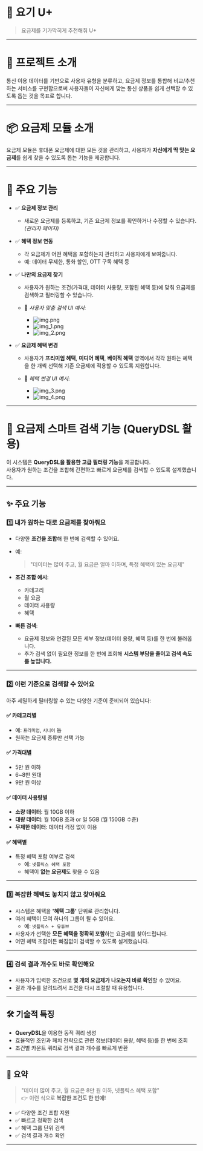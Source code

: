 # 📌 요기 U+
> 요금제를 기가막히게 추천해줘 U+

---

# 🧾 프로젝트 소개
통신 이용 데이터를 기반으로 사용자 유형을 분류하고, 요금제 정보를 통합해 비교/추천하는 서비스를 구현함으로써 사용자들이 자신에게 맞는 통신 상품을 쉽게 선택할 수 있도록 돕는 것을 목표로 합니다.

---

# 📦 요금제 모듈 소개
요금제 모듈은 휴대폰 요금제에 대한 모든 것을 관리하고, 사용자가 **자신에게 딱 맞는 요금제**를 쉽게 찾을 수 있도록 돕는 기능을 제공합니다.

---

# 🎯 주요 기능

- ✅ **요금제 정보 관리**
    - 새로운 요금제를 등록하고, 기존 요금제 정보를 확인하거나 수정할 수 있습니다. *(관리자 페이지)*

- ✅ **혜택 정보 연동**
    - 각 요금제가 어떤 혜택을 포함하는지 관리하고 사용자에게 보여줍니다.
    - 예: 데이터 무제한, 통화 할인, OTT 구독 혜택 등

- ✅ **나만의 요금제 찾기**
    - 사용자가 원하는 조건(가격대, 데이터 사용량, 포함된 혜택 등)에 맞춰 요금제를 검색하고 필터링할 수 있습니다.

    - 📸 *사용자 맞춤 검색 UI 예시*:
        - ![img.png](img/img.png)
        - ![img_1.png](img/img_1.png)
        - ![img_2.png](img/img_2.png)

- ✅ **요금제 혜택 변경**
    - 사용자가 **프리미엄 혜택**, **미디어 혜택**, **베이직 혜택** 영역에서 각각 원하는 혜택을 한 개씩 선택해 기존 요금제에 적용할 수 있도록 지원합니다.

    - 📸 *혜택 변경 UI 예시*:
        - ![img_3.png](img/img_3.png)
        - ![img_4.png](img/img_4.png)

---

# 📱 요금제 스마트 검색 기능 (QueryDSL 활용)

이 시스템은 **QueryDSL을 활용한 고급 필터링 기능**을 제공합니다.  
사용자가 원하는 조건을 조합해 간편하고 빠르게 요금제를 검색할 수 있도록 설계했습니다.

---

## ✨ 주요 기능

### 1️⃣ 내가 원하는 대로 요금제를 찾아줘요

- 다양한 **조건을 조합**해 한 번에 검색할 수 있어요.
- 예:
  > "데이터는 많이 주고, 월 요금은 얼마 이하며, 특정 혜택이 있는 요금제"

- **조건 조합 예시**:
    - 카테고리
    - 월 요금
    - 데이터 사용량
    - 혜택

- **빠른 검색**:
    - 요금제 정보와 연결된 모든 세부 정보(데이터 용량, 혜택 등)를 한 번에 불러옵니다.
    - 추가 검색 없이 필요한 정보를 한 번에 조회해 **시스템 부담을 줄이고 검색 속도를 높입니다.**

---

### 2️⃣ 이런 기준으로 검색할 수 있어요

아주 세밀하게 필터링할 수 있는 다양한 기준이 준비되어 있습니다:

#### ✅ 카테고리별
- 예: `프리미엄`, `시니어` 등
- 원하는 요금제 종류만 선택 가능

#### ✅ 가격대별
- 5만 원 이하
- 6~8만 원대
- 9만 원 이상

#### ✅ 데이터 사용량별
- **소량 데이터**: 월 10GB 이하
- **대량 데이터**: 월 10GB 초과 or 일 5GB (월 150GB 수준)
- **무제한 데이터**: 데이터 걱정 없이 이용

#### ✅ 혜택별
- 특정 혜택 포함 여부로 검색
    - 예: `넷플릭스 혜택 포함`
    - 혜택이 **없는 요금제**도 찾을 수 있음

---

### 3️⃣ 복잡한 혜택도 놓치지 않고 찾아줘요

- 시스템은 혜택을 **'혜택 그룹'** 단위로 관리합니다.
- 여러 혜택이 모여 하나의 그룹이 될 수 있어요.
    - 예: `넷플릭스 + 유튜브`
- 사용자가 선택한 **모든 혜택을 정확히 포함**하는 요금제를 찾아드립니다.
- 어떤 혜택 조합이든 빠짐없이 검색할 수 있도록 설계했습니다.

---

### 4️⃣ 검색 결과 개수도 바로 확인해요

- 사용자가 입력한 조건으로 **몇 개의 요금제가 나오는지 바로 확인**할 수 있어요.
- 결과 개수를 알려드려서 조건을 다시 조절할 때 유용합니다.

---

## 🛠️ 기술적 특징

- **QueryDSL**을 이용한 동적 쿼리 생성
- 효율적인 조인과 페치 전략으로 관련 정보(데이터 용량, 혜택 등)를 한 번에 조회
- 조건별 카운트 쿼리로 검색 결과 개수를 빠르게 반환

---


## 📌 요약

> "데이터 많이 주고, 월 요금은 8만 원 이하, 넷플릭스 혜택 포함"  
> 👉 이런 식으로 **복잡한 조건도 한 번에!**

- ✅ 다양한 조건 조합 지원
- ✅ 빠르고 정확한 검색
- ✅ 혜택 그룹 단위 검색
- ✅ 검색 결과 개수 확인

---
